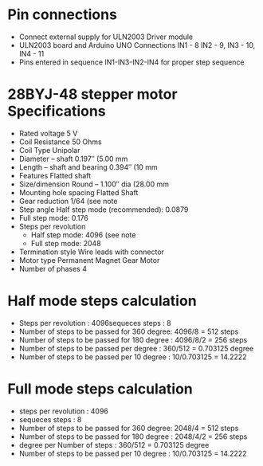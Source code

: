 # Pin connections 
* Connect external supply for ULN2003 Driver module  
* ULN2003 board and Arduino UNO Connections
	IN1 - 8
	IN2 - 9, 
	IN3 - 10, 
	IN4 - 11
* Pins entered in sequence IN1-IN3-IN2-IN4 for proper step sequence

# 28BYJ-48 stepper motor Specifications
 * Rated voltage	5 V
 * Coil Resistance	50 Ohms
 * Coil Type	Unipolar
 * Diameter – shaft	0.197″ (5.00 mm
 * Length – shaft and bearing	0.394″ (10 mm
 * Features	Flatted shaft
 * Size/dimension	Round – 1.100″ dia (28.00 mm
 * Mounting hole spacing	Flatted Shaft
 * Gear reduction	1/64 (see note
 * Step angle	Half step mode (recommended): 0.0879
 * Full step mode: 0.176
 * Steps per revolution
     * Half step mode: 4096 (see note
     * Full step mode: 2048
 * Termination style	Wire leads with connector
 * Motor type	Permanent Magnet Gear Motor
 * Number of phases	4

# Half mode steps calculation
 * Steps  per revolution : 4096sequeces steps : 8
 * Number of steps to be passed for 360 degree:  4096/8 = 512 steps
 * Number of steps to be passed for 180 degree :  4096/8/2 = 256 steps
 * Number of steps to be passed per degree : 360/512 = 0.703125 degree
 * Number of steps to be passed per 10 degree : 10/0.703125 = 14.2222

# Full mode steps calculation
 * steps  per revolution : 4096
 * sequeces steps : 8
 * Number of steps to be passed for 360 degree:  2048/4 = 512 steps
 * Number of steps to be passed for 180 degree :  2048/4/2 = 256 steps
 * degree per Number of steps : 360/512 = 0.703125 degree
 * Number of steps to be passed per 10 degree : 10/0.703125 = 14.2222
